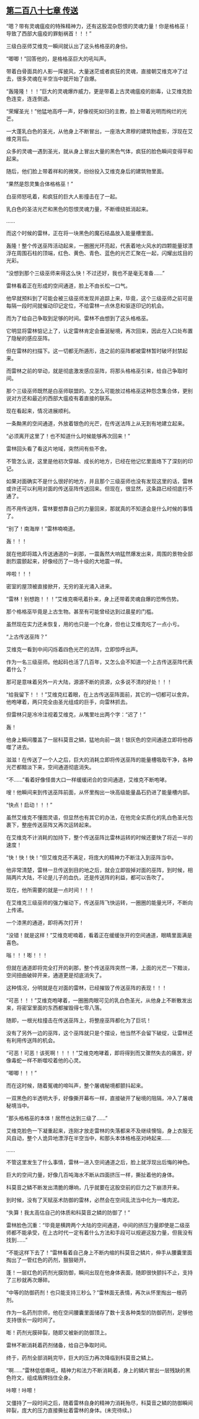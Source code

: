 ## [第二百八十七章 传送](https://www.xxbiquge.com/11_11222/8855494.html)


  “嗯？带有灵魂瘟疫的特殊精神力，还有这股混杂怨恨的灵魂力量！你是格格巫！导致了西部大瘟疫的罪魁祸首！！！”

  三级白巫师艾维克一瞬间就认出了这头格格巫的身份。

  “唧唧！”回答他的，是格格巫巨大的吼叫声。

  带着白骨面具的人影一挥披风，大量迷茫或者疯狂的灵魂，直接朝艾维克冲了过去，很多灵魂在半空当中就开始了自爆。

  “轰隆隆！！！”巨大的灵魂爆炸威力，更是带着上古灵魂瘟疫的剧毒，让艾维克脸色连变，连连倒退。

  “荣耀圣光！”他猛地高呼一声，好像视死如归的主教，脸上带着光明而绚烂的光芒。

  一大蓬乳白色的圣光，从他身上不断冒出，一座浩大肃穆的建筑物虚影，浮现在艾维克背后。

  众多的灵魂一遇到圣光，就从身上冒出大量的黑色气体，疯狂的脸色瞬间变得平和起来。

  随后，他们脸上带着祥和的微笑，纷纷投入艾维克身后的建筑物里面。

  “果然是怨灵集合体格格巫！”

  白巫师怒吼着，和疯狂的巨大人影撞击在了一起。

  乳白色的圣洁光芒和黑色的怨恨灵魂力量，不断缠绕抵消起来。

  ……

  而这个时候的雷林，正在将一块黑色的魔石结晶放入能量槽里面。

  轰隆！整个传送巫阵活动起来，一圈圈光环亮起，代表着地火风水的四颗能量球漂浮在周围石柱的顶端，红色、黄色、青色、蓝色的光芒汇聚在一起，闪耀出炫目的光彩。

  “没想到那个三级巫师来得这么快！不过还好，我也不是毫无准备……”

  雷林看着正在形成的空间通道，脸上不由长松一口气。

  他早就预料到了可能会被三级巫师发现并追踪上来，毕竟，这个三级巫师之前可是每隔一段时间就催动印记定位，不给雷林一点休息和驱逐印记的机会。

  而为了给自己争取到足够的时间。雷林不由想到了这头格格巫。

  它明显将雷林惦记上了，认定雷林肯定会垂涎秘境，再次回来，因此在入口处布置了隐秘的感应巫阵。

  但在雷林的扫描下。这一切都无所遁形，连之前的巫阵都被雷林暂时破坏封禁起来。

  而雷林之前的举动，就是彻底激发感应巫阵，将那头格格巫引来，给自己争取时间。

  那个三级巫师既然是白巫师联盟的。又怎么可能放过格格巫这种怨念集合体，更别说对方还和最近的西部大瘟疫有着直接的联系。

  现在看起来，情况进展顺利。

  一条黝黑的空间通道，外放着银色的光芒，在传送法阵上从无到有地建立起来。

  “必须离开这里了！也不知道什么时候能够再次回来！”

  雷林回头看了看这片地域，突然间有些不舍。

  不管怎么说，这里是他初次穿越、成长的地方，已经在他记忆里面烙下了深刻的印记。

  如果对面确实不是什么很好的地方，并且那个三级巫师也没有发现这里的话，雷林或许还可以利用对面的传送巫阵传送回来。但现在，很显然，这条路已经彻底行不通了。

  而不用传送阵，雷林要想靠自己的力量回来，那就真的不知道会是什么时候的事情了。

  “别了！南海岸！”雷林喃喃道。

  轰！！！

  就在他即将踏入传送通道的一刹那，一震轰然大响猛然爆发出来，周围的景物全部剧烈震颤起来，好像经历了一场十级的大地震一样。

  哗啦！！！

  密室的屋顶被直接掀开，无穷的圣光涌入进来。

  “雷林！别想跑！！！”艾维克嘶吼着扑来，身上还带着灵魂自爆的恐怖伤势。

  那个格格巫毕竟是上古生物。甚至有可能曾经达到过晨星的门槛。

  虽然现在实力还未恢复，用的也只是一个化身，但也让艾维克吃了一点小亏。

  “上古传送巫阵？”

  艾维克一看到中间闪烁着四色光芒的法阵，立即惊呼出声。

  作为一名三级巫师。他起码也活了几百年，又怎么会不知道一个上古传送巫阵代表着什么？

  那可是意味着另外一片大陆，源源不断的资源，众多说不清的好处！！！

  “给我留下！！！”艾维克红着眼，在上古传送巫阵面前，其它的一切都可以舍弃。他咆哮着，两只完全由圣光组成的巨手，向雷林抓去。

  但雷林只是冷冷注视着艾维克，从嘴里吐出两个字：“迟了！”

  轰！

  他身上瞬间覆盖了一层科莫音之鳞，猛地向前一跳！银灰色的空间通道立即将他吞噬了进去。

  滋滋！在传送了一个人之后，巨大的消耗立即将传送巫阵的能量槽吸取干净，各种光芒都黯淡下来，空间通道彻底消失。

  “不……”看着好像怪兽大口一样缓缓闭合的空间通道，艾维克不断咆哮。

  嗖！他瞬间来到传送巫阵前面，从怀里掏出一块高级能量晶石扔进了能量槽内部。

  “快点！启动！！！”

  虽然艾维克不懂图灵语，但显然也有其它的办法，在他完全实质化的乳白色圣光包裹下，整座传送巫阵又再次运转起来。

  在艾维克不计消耗的加持下，整个传送巫阵比雷林运转的时候还要快了将近一半的速度！

  “快！快！快！”但艾维克还不满足，将庞大的精神力不断注入到巫阵当中。

  他非常清楚，雷林一旦传送到目的地之后，就会立即毁掉对面的巫阵，到时候，相隔两片大陆，不论是儿子的血仇，还是传送阵的利益，都可以告吹了。

  现在，他所需要的就是一点时间！！！

  在艾维克三级巫师的强力催动下，传送巫阵飞快运转，一圈圈的能量光环，不断向上传递。

  一个漆黑的通道，即将再次打开！

  “没错！就是这样！”艾维克呢喃着，看着正在缓缓张开的空间通道，眼睛里面满是喜色。

  嗡！！！嘭！！！

  但就在通道即将完全打开的刹那，整个传送巫阵突然一滞，上面的光芒一下黯淡，空间扭曲破碎开来，通道更是彻底消失了。

  这种情况，分明就是在对面的雷林，已经摧毁了传送巫阵的表现！！！

  “可恶！！！”艾维克咆哮着，一圈圈肉眼可见的乳白色圣光，从他身上不断散发出来，将密室里面的东西都摧毁得七零八落。

  随即，一根光柱撞击在传送巫阵上，将整座巫阵都化为了巨坑！

  没有了另外一边的巫阵，这个巫阵就只是个摆设，他当然不会留下破绽，让雷林还有利用传送阵的机会。

  “可恶！可恶！该死啊！！！！”艾维克咆哮着，即将得到而又骤然失去的痛苦，好像毒蛇一样不断噬咬着他的心灵。

  “唧唧！！！”

  而在这时候，随着冤魂的啼叫声，整个屠魂秘境都颤抖起来。

  一双黑色的半透明大手，好像撕开幕布一样，直接破开了秘境的阻隔，冲入了屠魂秘境当中。

  “那头格格巫的本体！居然也达到三级了……”

  艾维克脸色一下凝重起来，连刚才放走雷林的失落都来不及继续懊恼，身上衣服无风自动，整个人诡异地漂浮在半空当中，和那头本体格格巫对峙起来……

  ……

  不管这里发生了什么事情，雷林一进入空间通道之后，脸上就浮现出后悔的神色。

  巨大的空间力量，好像几百吨海水不断从四面挤压一样，撕扯着他的身体。

  科莫音之鳞不断发出清脆的爆响，几乎就要在这股空前的巨力之下崩溃开来。

  到时候，没有了天赋巫术防御的雷林，必然会在空间乱流当中化为一堆肉泥。

  “失算！我太高估自己的体质和科莫音之鳞的防御了！”

  雷林脸色沉重：“毕竟是横跨两个大陆的空间通道，中间的挤压力量即使是二级巫师都不能承受，在上古时代一定有着什么方法和手段可以规避这股力量，但我没有找到……”

  “不能这样下去了！”雷林看着自己身上不断内缩的科莫音之鳞片，伸手从腰囊里面掏出了一管红色的药剂，狠狠砸开。

  蓬！一层红色的药剂光膜防御，瞬间出现在他身体表面，随即很快颤抖不止，支持了三秒就再次爆碎。

  “中等的防御药剂！也只能支持三秒么？”雷林面无表情，再次从怀里掏出一根药剂。

  作为一名药剂宗师，他在空间腰囊里面储存了数十支各种类型的防御药剂，足够他支持很长一段时间了。

  嘭！药剂光膜碎裂，随即又被新的防御顶上。

  雷林不断消耗着药剂储备，给自己争取时间。

  终于，药剂全部消耗完毕，巨大的压力再次降临到科莫音之鳞上。

  “啊……”雷林低低嘶吼，精神力和法力不断消耗着，身上的鳞片冒出一层残缺的黑色符文，组成盾牌挡住全身。

  咔嚓！咔嚓！

  又僵持了一段时间之后，随着雷林自身的精神力消耗殆尽，科莫音之鳞的防御瞬间碎裂，庞大的压力直接撕扯着雷林的身体。(未完待续。)
